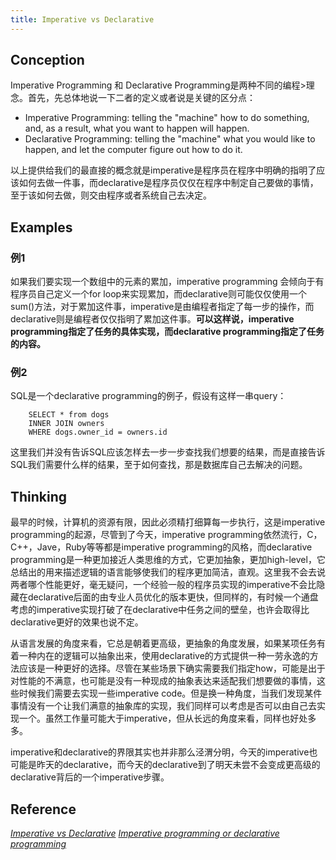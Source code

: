 ```yaml
---
title: Imperative vs Declarative
---
```

## Conception
Imperative Programming 和 Declarative Programming是两种不同的编程>理念。首先，先总体地说一下二者的定义或者说是关键的区分点：

- Imperative Programming: telling the "machine" how to do something, and, as a result, what you want to happen will happen. 
- Declarative Programming: telling the "machine" what you would like to happen, and let the computer figure out how to do it.

以上提供给我们的最直接的概念就是imperative是程序员在程序中明确的指明了应该如何去做一件事，而declarative是程序员仅仅在程序中制定自己要做的事情，至于该如何去做，则交由程序或者系统自己去决定。 

## Examples
### 例1
如果我们要实现一个数组中的元素的累加，imperative programming 会倾向于有程序员自己定义一个for loop来实现累加，而declarative则可能仅仅使用一个sum()方法，对于累加这件事，imperative是由编程者指定了每一步的操作，而declarative则是编程者仅仅指明了累加这件事。**可以这样说，imperative programming指定了任务的具体实现，而declarative programming指定了任务的内容。**

### 例2
SQL是一个declarative programming的例子，假设有这样一串query：
```
    SELECT * from dogs
    INNER JOIN owners
    WHERE dogs.owner_id = owners.id
```
这里我们并没有告诉SQL应该怎样去一步一步查找我们想要的结果，而是直接告诉SQL我们需要什么样的结果，至于如何查找，那是数据库自己去解决的问题。

## Thinking 
最早的时候，计算机的资源有限，因此必须精打细算每一步执行，这是imperative programming的起源，尽管到了今天，imperative programming依然流行，C，C++，Jave，Ruby等等都是imperative programming的风格，而declarative programming是一种更加接近人类思维的方式，它更加抽象，更加high-level，它总结出的用来描述逻辑的语言能够使我们的程序更加简洁，直观。这里我不会去说两者哪个性能更好，毫无疑问，一个经验一般的程序员实现的imperative不会比隐藏在declarative后面的由专业人员优化的版本更快，但同样的，有时候一个通盘考虑的imperative实现打破了在declarative中任务之间的壁垒，也许会取得比declarative更好的效果也说不定。

从语言发展的角度来看，它总是朝着更高级，更抽象的角度发展，如果某项任务有着一种内在的逻辑可以抽象出来，使用declarative的方式提供一种一劳永逸的方法应该是一种更好的选择。尽管在某些场景下确实需要我们指定how，可能是出于对性能的不满意，也可能是没有一种现成的抽象表达来适配我们想要做的事情，这些时候我们需要去实现一些imperative code。但是换一种角度，当我们发现某件事情没有一个让我们满意的抽象库的实现，我们同样可以考虑是否可以由自己去实现一个。虽然工作量可能大于imperative，但从长远的角度来看，同样也好处多多。

imperative和declarative的界限其实也并非那么泾渭分明，今天的imperative也可能是昨天的declarative，而今天的declarative到了明天未尝不会变成更高级的declarative背后的一个imperative步骤。

## Reference
[*Imperative vs Declarative*](http://latentflip.com/imperative-vs-declarative)
[*Imperative programming or declarative programming*](https://www.puritys.me/zh_cn/docs-blog/article-320-Imperative-programming-or-declarative-programming.html)

